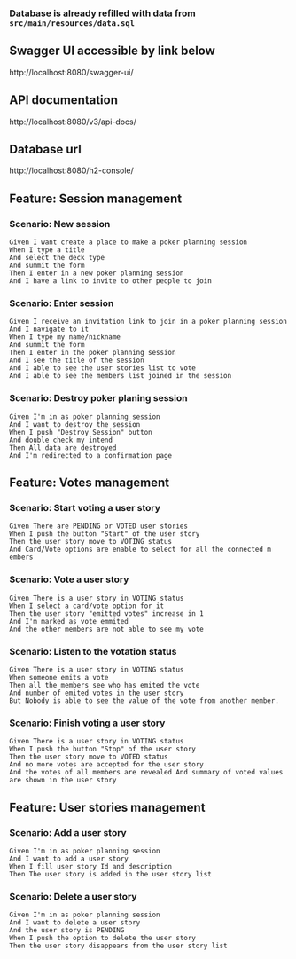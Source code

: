 ### Database is already refilled with data from `src/main/resources/data.sql`

## Swagger UI accessible by link below
http://localhost:8080/swagger-ui/

## API documentation
http://localhost:8080/v3/api-docs/

## Database url
http://localhost:8080/h2-console/


## Feature: Session management
### Scenario: New session
```
Given I want create a place to make a poker planning session
When I type a title
And select the deck type
And summit the form
Then I enter in a new poker planning session
And I have a link to invite to other people to join
```

### Scenario: Enter session
```
Given I receive an invitation link to join in a poker planning session
And I navigate to it
When I type my name/nickname
And summit the form
Then I enter in the poker planning session
And I see the title of the session
And I able to see the user stories list to vote
And I able to see the members list joined in the session
```

### Scenario: Destroy poker planing session
```
Given I'm in as poker planning session
And I want to destroy the session
When I push "Destroy Session" button
And double check my intend
Then All data are destroyed
And I'm redirected to a confirmation page
```

## Feature: Votes management
### Scenario: Start voting a user story
```
Given There are PENDING or VOTED user stories
When I push the button "Start" of the user story
Then the user story move to VOTING status
And Card/Vote options are enable to select for all the connected m embers
```

### Scenario: Vote a user story
```
Given There is a user story in VOTING status
When I select a card/vote option for it
Then the user story "emitted votes" increase in 1
And I'm marked as vote emmited
And the other members are not able to see my vote
```

### Scenario: Listen to the votation status
```
Given There is a user story in VOTING status
When someone emits a vote
Then all the members see who has emited the vote
And number of emited votes in the user story
But Nobody is able to see the value of the vote from another member.
```

### Scenario: Finish voting a user story
```
Given There is a user story in VOTING status
When I push the button "Stop" of the user story
Then the user story move to VOTED status
And no more votes are accepted for the user story 
And the votes of all members are revealed And summary of voted values are shown in the user story
```

## Feature: User stories management
### Scenario: Add a user story
```
Given I'm in as poker planning session
And I want to add a user story
When I fill user story Id and description 
Then The user story is added in the user story list
```

### Scenario: Delete a user story
```
Given I'm in as poker planning session
And I want to delete a user story
And the user story is PENDING
When I push the option to delete the user story 
Then the user story disappears from the user story list
```
